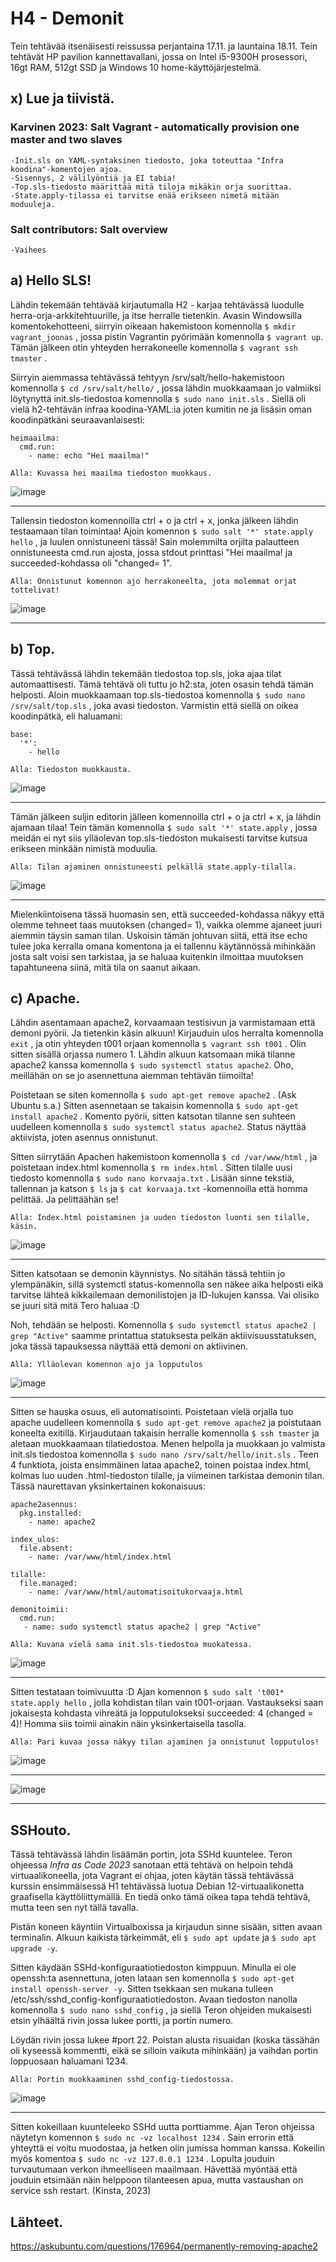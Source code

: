 # H4 - Demonit 

Tein tehtävää itsenäisesti reissussa perjantaina 17.11. ja launtaina 18.11. Tein tehtävät HP pavilion kannettavallani, jossa on Intel i5-9300H prosessori, 16gt RAM, 512gt SSD ja Windows 10 home-käyttöjärjestelmä.

## x) Lue ja tiivistä.

### Karvinen 2023: Salt Vagrant - automatically provision one master and two slaves

```
-Init.sls on YAML-syntaksinen tiedosto, joka toteuttaa "Infra koodina"-komentojen ajoa.
-Sisennys, 2 välilyöntiä ja EI tabia!
-Top.sls-tiedosto määrittää mitä tiloja mikäkin orja suorittaa.
-State.apply-tilassa ei tarvitse enää erikseen nimetä mitään moduuleja. 
```

### Salt contributors: Salt overview

```
-Vaihees
```

## a) Hello SLS!

Lähdin tekemään tehtävää kirjautumalla H2 - karjaa tehtävässä luodulle herra-orja-arkkitehtuurille, ja itse herralle tietenkin. Avasin Windowsilla komentokehotteeni, siirryin oikeaan hakemistoon komennolla `$ mkdir vagrant_joonas` , jossa pistin Vagrantin pyörimään komennolla `$ vagrant up`. Tämän jälkeen otin yhteyden herrakoneelle komennolla `$ vagrant ssh tmaster` . 

Siirryin aiemmassa tehtävässä tehtyyn /srv/salt/hello-hakemistoon komennolla `$ cd /srv/salt/hello/` , jossa lähdin muokkaamaan jo valmiiksi löytynyttä init.sls-tiedostoa komennolla `$ sudo nano init.sls` . Siellä oli vielä h2-tehtävän infraa koodina-YAML:ia joten kumitin ne ja lisäsin oman koodinpätkäni seuraavanlaisesti:

```
heimaailma:
  cmd.run:
    - name: echo "Hei maailma!"
```

`Alla: Kuvassa hei maailma tiedoston muokkaus.`

![image](https://github.com/hautadata/palvelintenhallinta-jh/assets/148875340/a539158e-5d60-4144-9896-5d4adb6bf087)

---

Tallensin tiedoston komennoilla ctrl + o ja ctrl + x, jonka jälkeen lähdin testaamaan tilan toimintaa! Ajoin komennon `$ sudo salt '*' state.apply hello` , ja luulen onnistuneeni tässä! Sain molemmilta orjilta palautteen onnistuneesta cmd.run ajosta, jossa stdout printtasi "Hei maailma! ja succeeded-kohdassa oli "changed= 1".

`Alla: Onnistunut komennon ajo herrakoneelta, jota molemmat orjat tottelivat!`

![image](https://github.com/hautadata/palvelintenhallinta-jh/assets/148875340/7d8b1304-2e4f-4a10-b0b9-150e026fda37)

---

## b) Top.

Tässä tehtävässä lähdin tekemään tiedostoa top.sls, joka ajaa tilat automaattisesti. Tämä tehtävä oli tuttu jo h2:sta, joten osasin tehdä tämän helposti. Aloin muokkaamaan top.sls-tiedostoa komennolla `$ sudo nano /srv/salt/top.sls` , joka avasi tiedoston. Varmistin että siellä on oikea koodinpätkä, eli haluamani:

```
base:
  '*':
    - hello
```

`Alla: Tiedoston muokkausta.`

![image](https://github.com/hautadata/palvelintenhallinta-jh/assets/148875340/23df4a1a-44e1-495f-9ec4-fd42f620e67a)

---

Tämän jälkeen suljin editorin jälleen komennoilla ctrl + o ja ctrl + x, ja lähdin ajamaan tilaa! Tein tämän komennolla `$ sudo salt '*' state.apply` , jossa meidän ei nyt siis ylläolevan top.sls-tiedoston mukaisesti tarvitse kutsua erikseen minkään nimistä moduulia.

`Alla: Tilan ajaminen onnistuneesti pelkällä state.apply-tilalla.`

![image](https://github.com/hautadata/palvelintenhallinta-jh/assets/148875340/5c23b885-39fd-4f99-89ed-2f4c6ad38827)

--- 

Mielenkiintoisena tässä huomasin sen, että succeeded-kohdassa näkyy että olemme tehneet taas muutoksen (changed= 1), vaikka olemme ajaneet juuri aiemmin täysin saman tilan. Uskoisin tämän johtuvan siitä, että itse echo tulee joka kerralla omana komentona ja ei tallennu käytännössä mihinkään josta salt voisi sen tarkistaa, ja se haluaa kuitenkin ilmoittaa muutoksen tapahtuneena siinä, mitä tila on saanut aikaan. 

## c) Apache.

Lähdin asentamaan apache2, korvaamaan testisivun ja varmistamaan että demoni pyörii. Ja tietenkin käsin alkuun! Kirjauduin ulos herralta komennolla `exit` , ja otin yhteyden t001 orjaan komennolla `$ vagrant ssh t001` . Olin sitten sisällä orjassa numero 1. Lähdin alkuun katsomaan mikä tilanne apache2 kanssa komennolla `$ sudo systemctl status apache2`. Oho, meillähän on se jo asennettuna aiemman tehtävän tiimoilta!

Poistetaan se siten komennolla `$ sudo apt-get remove apache2` . (Ask Ubuntu s.a.) Sitten asennetaan se takaisin komennolla `$ sudo apt-get install apache2` . Komento pyörii, sitten katsotan tilanne sen suhteen uudelleen komennolla `$ sudo systemctl status apache2`. Status näyttää aktiivista, joten asennus onnistunut.

Sitten siirrytään Apachen hakemistoon komennolla `$ cd /var/www/html` , ja poistetaan index.html komennolla `$ rm index.html` . Sitten tilalle uusi tiedosto komennolla `$ sudo nano korvaaja.txt` . Lisään sinne tekstiä, tallennan ja katson `$ ls` ja `$ cat korvaaja.txt` -komennoilla että homma pelittää. Ja pelittäähän se!

`Alla: Index.html poistaminen ja uuden tiedoston luonti sen tilalle, käsin.`

![image](https://github.com/hautadata/palvelintenhallinta-jh/assets/148875340/05ba3e5c-2cb5-4a6b-b446-7154e19c3615)

---

Sitten katsotaan se demonin käynnistys. No sitähän tässä tehtiin jo ylempänäkin, sillä systemctl status-komennolla sen näkee aika helposti eikä tarvitse lähteä kikkailemaan demonilistojen ja ID-lukujen kanssa. Vai olisiko se juuri sitä mitä Tero haluaa :D 

Noh, tehdään se helposti. Komennolla `$ sudo systemctl status apache2 | grep "Active"` saamme printattua statuksesta pelkän aktiivisuusstatuksen, joka tässä tapauksessa näyttää että demoni on aktiivinen.

`Alla: Ylläolevan komennon ajo ja lopputulos`

![image](https://github.com/hautadata/palvelintenhallinta-jh/assets/148875340/abbfc45a-7372-445a-8ed3-0676b519b738)

---

Sitten se hauska osuus, eli automatisointi. Poistetaan vielä orjalla tuo apache uudelleen komennolla `$ sudo apt-get remove apache2` ja poistutaan koneelta exitillä. Kirjaudutaan takaisin herralle komennolla `$ ssh tmaster` ja aletaan muokkaamaan tilatiedostoa. Menen helpolla ja muokkaan jo valmista init.sls tiedostoa komennolla `$ sudo nano /srv/salt/hello/init.sls` . Teen 4 funktiota, joista ensimmäinen lataa apache2, toinen poistaa index.html, kolmas luo uuden .html-tiedoston tilalle, ja viimeinen tarkistaa demonin tilan. Tässä naurettavan yksinkertainen kokonaisuus:

```
apache2asennus:
  pkg.installed:
    - name: apache2

index_ulos:
  file.absent:
    - name: /var/www/html/index.html

tilalle:
  file.managed:
    - name: /var/www/html/automatisoitukorvaaja.html

demonitoimii:
  cmd.run:
   - name: sudo systemctl status apache2 | grep "Active"
```

`Alla: Kuvana vielä sama init.sls-tiedostoa muokatessa.`

![image](https://github.com/hautadata/palvelintenhallinta-jh/assets/148875340/4ee8bf84-0c5a-44d5-b02a-bdbb400833ae)

---

Sitten testataan toimivuutta :D Ajan komennon `$ sudo salt 't001* state.apply hello` , jolla kohdistan tilan vain t001-orjaan. Vastaukseksi saan jokaisesta kohdasta vihreätä ja lopputulokseksi succeeded: 4 (changed = 4)! Homma siis toimii ainakin näin yksinkertaisella tasolla. 

`Alla: Pari kuvaa jossa näkyy tilan ajaminen ja onnistunut lopputulos!`

![image](https://github.com/hautadata/palvelintenhallinta-jh/assets/148875340/869f7221-20b1-4e57-b802-40814c23fd4d)

---

![image](https://github.com/hautadata/palvelintenhallinta-jh/assets/148875340/120dd4d2-c06b-41c1-8c17-f89038ed3e4d)

---

## SSHouto.

Tässä tehtävässä lähdin lisäämän portin, jota SSHd kuuntelee. Teron ohjeessa _Infra as Code 2023_ sanotaan että tehtävä on helpoin tehdä virtuaalikoneella, jota Vagrant ei ohjaa, joten käytän tässä tehtävässä kurssin ensimmäisessä H1 tehtävässä luotua Debian 12-virtuaalikonetta graafisella käyttöliittymällä. En tiedä onko tämä oikea tapa tehdä tehtävä, mutta teen sen nyt tällä tavalla. 

Pistän koneen käyntiin Virtualboxissa ja kirjaudun sinne sisään, sitten avaan terminalin. Alkuun kaikista tärkeimmät, eli `$ sudo apt update` ja `$ sudo apt upgrade -y`. 

Sitten käydään SSHd-konfiguraatiotiedoston kimppuun. Minulla ei ole openssh:ta asennettuna, joten lataan sen komennolla `$ sudo apt-get install openssh-server -y`. Sitten tsekkaan sen mukana tulleen /etc/ssh/sshd_config-konfiguraatiotiedoston. Avaan tiedoston nanolla komennolla `$ sudo nano sshd_config` , ja siellä Teron ohjeiden mukaisesti etsin ylhäältä rivin jossa lukee portti, ja portin numero.

Löydän rivin jossa lukee #port 22. Poistan alusta risuaidan (koska tässähän oli kyseessä kommentti, eikä se silloin vaikuta mihinkään) ja vaihdan portin loppuosaan haluamani 1234. 

`Alla: Portin muokkaaminen sshd_config-tiedostossa.`

![image](https://github.com/hautadata/palvelintenhallinta-jh/assets/148875340/d8da25dd-5dfb-4263-b1aa-4fe75bff67b1)

---

Sitten kokeillaan kuunteleeko SSHd uutta porttiamme. Ajan Teron ohjeissa näytetyn komennon `$ sudo nc -vz localhost 1234` . Sain errorin että yhteyttä ei voitu muodostaa, ja hetken olin jumissa homman kanssa. Kokeilin myös komentoa `$ sudo nc -vz 127.0.0.1 1234` . Lopulta jouduin turvautumaan verkon ihmeelliseen maailmaan. Hävettää myöntää että jouduin etsimään näin helppoon tilanteesen apua, mutta vastaushan on service ssh restart. (Kinsta, 2023)













 
## Lähteet.

https://askubuntu.com/questions/176964/permanently-removing-apache2







